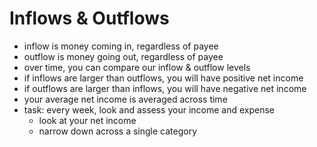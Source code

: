 # Inflows & Outflows

* inflow is money coming in, regardless of payee
* outflow is money going out, regardless of payee
* over time, you can compare our inflow & outflow levels
* if inflows are larger than outflows, you will have positive net income
* if outflows are larger than inflows, you will have negative net income
* your average net income is averaged across time
* task: every week, look and assess your income and expense
  * look at your net income
  * narrow down across a single category

